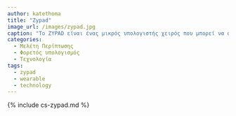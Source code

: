 ```yaml
---
author: katethoma
title: "Zypad"
image_url: /images/zypad.jpg
caption: "Το ZYPAD είναι ένας μικρός υπολογιστής χειρός που μπορεί να φορεθεί στον καρπό. Κατασκευάστηκε από την Eurotech το 2006 με τα χαρακτηριστικά ZYPAD WL 1000 και ακολούθησε το μοντέλο ZYPAD WL 1100. Διατίθεται με λειτουργικό Linux kernel 2.6 και υποστηρίζει Linux και Windows CE 5.0, έχει αισθητήρα κίνησης , GPS, υποστηρίζει USB, Bluetooth, IrDA και WiFi 802.11 b/g με μνήμη έως 64ΜΒ RAM και 64 ΜΒ Flash."
categories:
  - Μελέτη Περίπτωσης
  - Φορετός υπολογισμός
  - Τεχνολογία
tags:
  - zypad
  - wearable
  - technology
---
```


{% include cs-zypad.md %}
